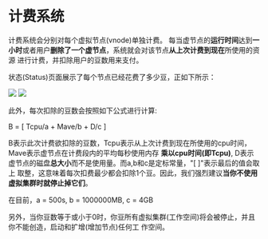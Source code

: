 # 计费系统 #

计费系统会分别对每个虚拟节点(vnode)单独计费。
每当虚节点的**运行时间**达到**一小时**或者用户**删除了一个虚节点**，系统就会对该节点**从上次计费到现在**所使用的资源
进行计费，并扣除用户的豆数用来支付。

状态(Status)页面展示了每个节点已经花费了多少豆，正如下所示：

<img src='../images/statusbeans.jpg'>

<img src='../images/realtimebeans.jpg'>

此外，每次扣除的豆数会按照如下公式进行计算:

 B = [ Tcpu/a + Mave/b + D/c ]

B表示此次计费欲扣除的豆数，Tcpu表示从上次计费到现在所使用的cpu时间，Mave表示虚节点在计费段内的平均每秒使用内存
**乘以cpu时间(即Tcpu)**, D表示虚节点的磁盘**总大小**而不是使用量。而a,b和c是定标常量，"[ ]"表示最后的值会取上
取整，这意味着每次扣费最少都会扣除1个豆。因此，我们强烈建议**当你不使用虚拟集群时就停止掉它们**。

在目前，a = 500s, b = 1000000MB, c = 4GB

另外，当你豆数等于或小于0时，你豆所有虚拟集群(工作空间)将会被停止，并且你不能创造，启动和扩增(增加节点)任何工
作空间。
